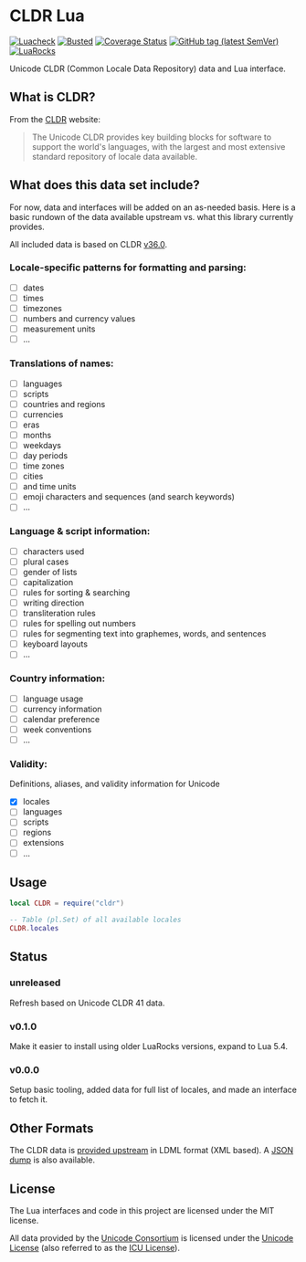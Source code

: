 # CLDR Lua

[![Luacheck](https://github.com/alerque/cldr-lua/workflows/Luacheck/badge.svg)](https://github.com/alerque/cldr-lua/actions)
[![Busted](https://github.com/alerque/cldr-lua/workflows/Busted/badge.svg)](https://github.com/alerque/cldr-lua/actions)
[![Coverage Status](https://coveralls.io/repos/github/alerque/cldr-lua/badge.svg?branch=master)](https://coveralls.io/github/alerque/cldr-lua?branch=master)
[![GitHub tag (latest SemVer)](https://img.shields.io/github/v/tag/alerque/cldr-lua)](https://github.com/alerque/cldr-lua/releases)
[![LuaRocks](https://img.shields.io/luarocks/v/alerque/cldr)](https://luarocks.org/modules/alerque/cldr)

Unicode CLDR (Common Locale Data Repository) data and Lua interface.

## What is CLDR?

From the [CLDR][cldr] website:

> The Unicode CLDR provides key building blocks for software to support the world's languages, with the largest and most extensive standard repository of locale data available.

## What does this data set include?

For now, data and interfaces will be added on an as-needed basis. Here is a basic rundown of the data available upstream vs. what this library currently provides.

All included data is based on CLDR [v36.0][v36].

### Locale-specific patterns for formatting and parsing:

* [ ] dates
* [ ] times
* [ ] timezones
* [ ] numbers and currency values
* [ ] measurement units
* [ ] …

### Translations of names:

* [ ] languages
* [ ] scripts
* [ ] countries and regions
* [ ] currencies
* [ ] eras
* [ ] months
* [ ] weekdays
* [ ] day periods
* [ ] time zones
* [ ] cities
* [ ] and time units
* [ ] emoji characters and sequences (and search keywords)
* [ ] …

### Language & script information:

* [ ] characters used
* [ ] plural cases
* [ ] gender of lists
* [ ] capitalization
* [ ] rules for sorting & searching
* [ ] writing direction
* [ ] transliteration rules
* [ ] rules for spelling out numbers
* [ ] rules for segmenting text into graphemes, words, and sentences
* [ ] keyboard layouts
* [ ] …

### Country information:

* [ ] language usage
* [ ] currency information
* [ ] calendar preference
* [ ] week conventions
* [ ] …

### Validity:

Definitions, aliases, and validity information for Unicode

* [x] locales
* [ ] languages
* [ ] scripts
* [ ] regions
* [ ] extensions
* [ ] …

## Usage

```lua
local CLDR = require("cldr")

-- Table (pl.Set) of all available locales
CLDR.locales
```

## Status

### unreleased

Refresh based on Unicode CLDR 41 data.

### v0.1.0

Make it easier to install using older LuaRocks versions, expand to Lua 5.4.

### v0.0.0

Setup basic tooling, added data for full list of locales, and made an interface to fetch it.

## Other Formats

The CLDR data is [provided upstream][cldr-gh] in LDML format (XML based). A [JSON dump][cldr-json] is also available.

## License

The Lua interfaces and code in this project are licensed under the MIT license.

All data provided by the [Unicode Consortium][uc] is licensed under the [Unicode License][ul] (also referred to as the [ICU License][icul]).

 [cldr-gh]: https://github.com/unicode-org/cldr
 [cldr-json]: https://github.com/unicode-cldr/cldr-json
 [cldr]: http://cldr.unicode.org
 [icul]: https://github.com/unicode-org/cldr/blob/master/ICU-LICENSE
 [uc]: https://unicode.org/main.html
 [ul]: https://www.unicode.org/copyright.html
 [v36]: http://cldr.unicode.org/index/downloads/cldr-36
